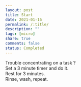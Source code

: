 ```yaml
---
layout: post
title: Start
date: 2021-01-16
permalink: /:title/
description: ""
tags: [micro]
share: true
comments: false
status: Completed
---
```


Trouble concentrating on a task ?  
Set a 3 minute timer and do it.  
Rest for 3 minutes.  
Rinse, wash, repeat.  

